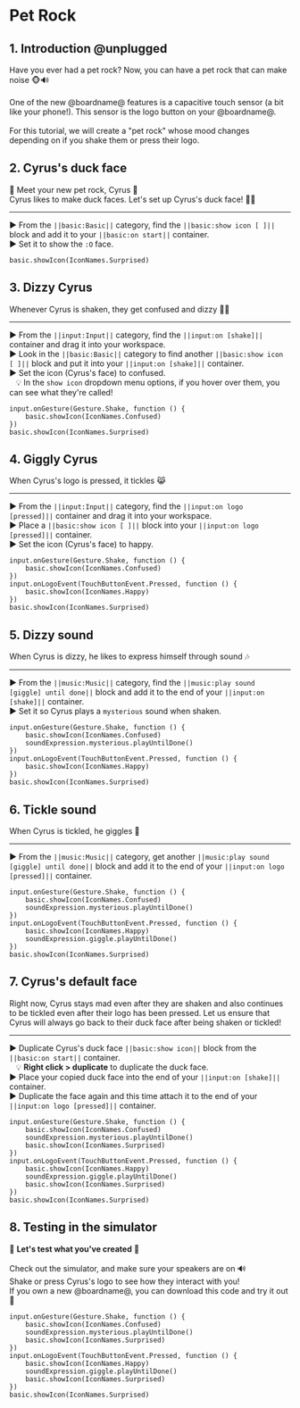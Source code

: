 # Pet Rock

## 1. Introduction @unplugged

Have you ever had a pet rock? Now, you can have a pet rock that can make noise 🐵🔊
<br/>
<br/>
One of the new @boardname@ features is a capacitive touch sensor (a bit like your phone!). This sensor is the logo button on your @boardname@.
<br/>
<br/>
For this tutorial, we will create a "pet rock" whose mood changes depending on if you shake them or press their logo.

## 2. Cyrus's duck face

👋 Meet your new pet rock, Cyrus 👋
<br/>
Cyrus likes to make duck faces. Let's set up Cyrus's duck face! 🦆😏

---

► From the ``||basic:Basic||`` category, find the ``||basic:show icon [ ]||`` block and add it to your ``||basic:on start||`` container.
<br/>
► Set it to show the ``:O`` face.

```blocks
basic.showIcon(IconNames.Surprised)
```

## 3. Dizzy Cyrus

Whenever Cyrus is shaken, they get confused and dizzy 😵‍💫

---

► From the ``||input:Input||`` category, find the ``||input:on [shake]||`` container and drag it into your workspace.
<br/>
► Look in the ``||basic:Basic||`` category to find another ``||basic:show icon [ ]||`` block and put it into your ``||input:on [shake]||`` container.
<br/>
► Set the icon (Cyrus's face) to confused.
<br/>
&nbsp;&nbsp; 💡 In the ``show icon`` dropdown menu options, if you hover over them, you can see what they're called!

```blocks
input.onGesture(Gesture.Shake, function () {
    basic.showIcon(IconNames.Confused)
})
basic.showIcon(IconNames.Surprised)
```

## 4. Giggly Cyrus

When Cyrus's logo is pressed, it tickles 😹

---

► From the ``||input:Input||`` category, find the ``||input:on logo [pressed]||`` container and drag it into your workspace.
<br/>
► Place a ``||basic:show icon [ ]||`` block into your ``||input:on logo [pressed]||`` container.
<br/>
► Set the icon (Cyrus's face) to happy.

```blocks
input.onGesture(Gesture.Shake, function () {
    basic.showIcon(IconNames.Confused)
})
input.onLogoEvent(TouchButtonEvent.Pressed, function () {
    basic.showIcon(IconNames.Happy)
})
basic.showIcon(IconNames.Surprised)
```

## 5. Dizzy sound

When Cyrus is dizzy, he likes to express himself through sound 🎶

---

► From the ``||music:Music||`` category, find the ``||music:play sound [giggle] until done||`` block and add it to the end of your ``||input:on [shake]||`` container.
<br/>
► Set it so Cyrus plays a ``mysterious`` sound when shaken.

```blocks
input.onGesture(Gesture.Shake, function () {
    basic.showIcon(IconNames.Confused)
    soundExpression.mysterious.playUntilDone()
})
input.onLogoEvent(TouchButtonEvent.Pressed, function () {
    basic.showIcon(IconNames.Happy)
})
basic.showIcon(IconNames.Surprised)
```

## 6. Tickle sound

When Cyrus is tickled, he giggles 🤣

---

► From the ``||music:Music||`` category, get another ``||music:play sound [giggle] until done||`` block and add it to the end of your ``||input:on logo [pressed]||`` container.

```blocks
input.onGesture(Gesture.Shake, function () {
    basic.showIcon(IconNames.Confused)
    soundExpression.mysterious.playUntilDone()
})
input.onLogoEvent(TouchButtonEvent.Pressed, function () {
    basic.showIcon(IconNames.Happy)
    soundExpression.giggle.playUntilDone()
})
basic.showIcon(IconNames.Surprised)
```

## 7. Cyrus's default face

Right now, Cyrus stays mad even after they are shaken and also continues to be tickled even after their logo has been pressed. Let us ensure that Cyrus will always go back to their duck face after being shaken or tickled!

---

► Duplicate Cyrus's duck face ``||basic:show icon||`` block from the ``||basic:on start||`` container.
<br/>
&nbsp;&nbsp; 💡 **Right click > duplicate** to duplicate the duck face.
<br/>
► Place your copied duck face into the end of your ``||input:on [shake]||`` container.
<br/>
► Duplicate the face again and this time attach it to the end of your ``||input:on logo [pressed]||`` container.

```blocks
input.onGesture(Gesture.Shake, function () {
    basic.showIcon(IconNames.Confused)
    soundExpression.mysterious.playUntilDone()
    basic.showIcon(IconNames.Surprised)
})
input.onLogoEvent(TouchButtonEvent.Pressed, function () {
    basic.showIcon(IconNames.Happy)
    soundExpression.giggle.playUntilDone()
    basic.showIcon(IconNames.Surprised)
})
basic.showIcon(IconNames.Surprised)
```

## 8. Testing in the simulator

🐾 **Let's test what you've created** 🐾
<br/>
<br/>
Check out the simulator, and make sure your speakers are on 🔊
<br/>
Shake or press Cyrus's logo to see how they interact with you!
<br/>
If you own a new @boardname@, you can download this code and try it out 🥳

```blocks
input.onGesture(Gesture.Shake, function () {
    basic.showIcon(IconNames.Confused)
    soundExpression.mysterious.playUntilDone()
    basic.showIcon(IconNames.Surprised)
})
input.onLogoEvent(TouchButtonEvent.Pressed, function () {
    basic.showIcon(IconNames.Happy)
    soundExpression.giggle.playUntilDone()
    basic.showIcon(IconNames.Surprised)
})
basic.showIcon(IconNames.Surprised)
```
